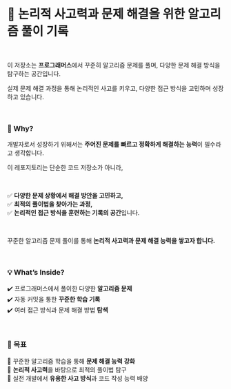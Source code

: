 # 🧩 논리적 사고력과 문제 해결을 위한 알고리즘 풀이 기록  

<br>

이 저장소는 **프로그래머스**에서 꾸준히 알고리즘 문제를 풀며, 다양한 문제 해결 방식을 탐구하는 공간입니다.  

실제 문제 해결 과정을 통해 논리적인 사고를 키우고, 다양한 접근 방식을 고민하며 성장하고 있습니다.  

<br>

### 📌 Why?  

개발자로서 성장하기 위해서는 **주어진 문제를 빠르고 정확하게 해결하는 능력**이 필수라고 생각합니다.  

이 레포지토리는 단순한 코드 저장소가 아니라,  

<br>

✅ **다양한 문제 상황에서 해결 방안을 고민하고,**  
✅ **최적의 풀이법을 찾아가는 과정,**  
✅ **논리적인 접근 방식을 훈련하는 기록의 공간**입니다.  

<br>

꾸준한 알고리즘 문제 풀이를 통해 **논리적 사고력과 문제 해결 능력을 쌓고자 합니다.**  

<br>

### 💡 What’s Inside?  

✔️ 프로그래머스에서 풀이한 다양한 **알고리즘 문제**  
✔️ 자동 커밋을 통한 **꾸준한 학습 기록**  
✔️ 여러 접근 방식과 문제 해결 방법 **탐색**  

<br>

### 🎯 목표  

📌 꾸준한 알고리즘 학습을 통해 **문제 해결 능력 강화**  
📌 **논리적 사고력**을 바탕으로 최적의 풀이법 탐구  
📌 실전 개발에서 **유용한 사고 방식**과 코드 작성 능력 배양  
